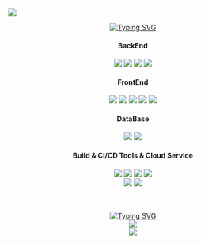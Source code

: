 <img src="https://capsule-render.vercel.app/api?type=waving&color=timeAuto&animation=fadeIn&height=150&section=header&text=taehyun&fontSize=70" />

<div align="center">
  
  [![Typing SVG](https://readme-typing-svg.demolab.com?font=Fira+Code&pause=3000&color=A0BAED&center=true&vCenter=true&width=300&lines=%E2%9C%A8Tech+Stack%E2%9C%A8)](https://git.io/typing-svg)
  <h4>BackEnd</h4>
  <img src="https://img.shields.io/badge/Java-007396?style=flat&logo=openjdk&logoColor=white" />
  <img src="https://img.shields.io/badge/Spring Boot-6DB33F?style=flat&logo=Spring Boot&logoColor=white" />
  <img src="https://img.shields.io/badge/Spring-6DB33F?style=flat&logo=Spring&logoColor=white" />
  <img src="https://img.shields.io/badge/Spring Security-6DB33F?style=flat&logo=Spring Security&logoColor=white" />
  <br>
  <h4>FrontEnd</h4>
  <img src="https://img.shields.io/badge/CSS3-1572B6?style=flat&logo=CSS3&logoColor=white" />
  <img src="https://img.shields.io/badge/React-61DAFB?style=flat&logo=React&logoColor=black" />
  <img src="https://img.shields.io/badge/HTML5-E34F26?style=flat&logo=HTML5&logoColor=white" /> 
  <img src="https://img.shields.io/badge/javascript-F7DF1E?style=flat&logo=javascript&logoColor=black" />
  <img src="https://img.shields.io/badge/next.js-000000?style=flat&logo=nextdotjs&logoColor=white">
  <br>
  <h4>DataBase</h4>
  <img src="https://img.shields.io/badge/Oracle-F80000?style=flat&logo=Oracle&logoColor=white" />
  <img src="https://img.shields.io/badge/dbeaver-382923?style=flat&logo=dbeaver&logoColor=white" />
  <br>
  <h4>Build & CI/CD Tools & Cloud Service</h4>
  <img src="https://img.shields.io/badge/Gradle-02303A?style=flat&logo=Gradle&logoColor=white" />
  <img src="https://img.shields.io/badge/jenkins-D24939?style=flat&logo=jenkins&logoColor=white" />
  <img src="https://img.shields.io/badge/docker-2496ED?style=flat&logo=docker&logoColor=white" />
  <img src="https://img.shields.io/badge/AWS-232F3E?style=flat&logo=amazonwebservices&logoColor=white" />
  <br>
  <img src="https://img.shields.io/badge/IntelliJ_IDEA-000000?style=flat&logo=intellijidea&logoColor=white" />
  <img src="https://img.shields.io/badge/VS_Code-0078D4?style=flat&logo=visualstudio&logoColor=white" />
</div>
<br>
<br>
<div align="center">
  
  [![Typing SVG](https://readme-typing-svg.demolab.com?font=Fira+Code&pause=3000&color=E8D9FF&center=true&vCenter=true&width=300&lines=%F0%9F%8E%81+Stats+%F0%9F%8E%81)](https://git.io/typing-svg)
  <br>
  <img src="https://github-readme-stats.vercel.app/api/top-langs/?username=kth232&layout=donut&theme=tokyonight"><br>
  <img src="https://github-readme-stats.vercel.app/api?username=kth232&show_icons=true&theme=tokyonight&hide=issues,stars&rank_icon=github">
</div>


<!--
**kth232/kth232** is a ✨ _special_ ✨ repository because its `README.md` (this file) appears on your GitHub profile.

Here are some ideas to get you started:

- 🔭 I’m currently working on ...
- 🌱 I’m currently learning ...
- 👯 I’m looking to collaborate on ...
- 🤔 I’m looking for help with ...
- 💬 Ask me about ...
- 📫 How to reach me: ...
- 😄 Pronouns: ...
- ⚡ Fun fact: ...
-->
